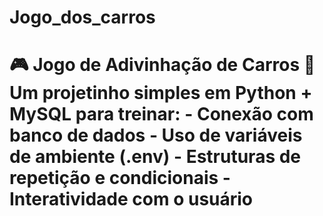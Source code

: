 # Jogo_dos_carros
# 🎮 Jogo de Adivinhação de Carros 🚗  Um projetinho simples em **Python + MySQL** para treinar: - Conexão com banco de dados - Uso de variáveis de ambiente (.env) - Estruturas de repetição e condicionais - Interatividade com o usuário  
